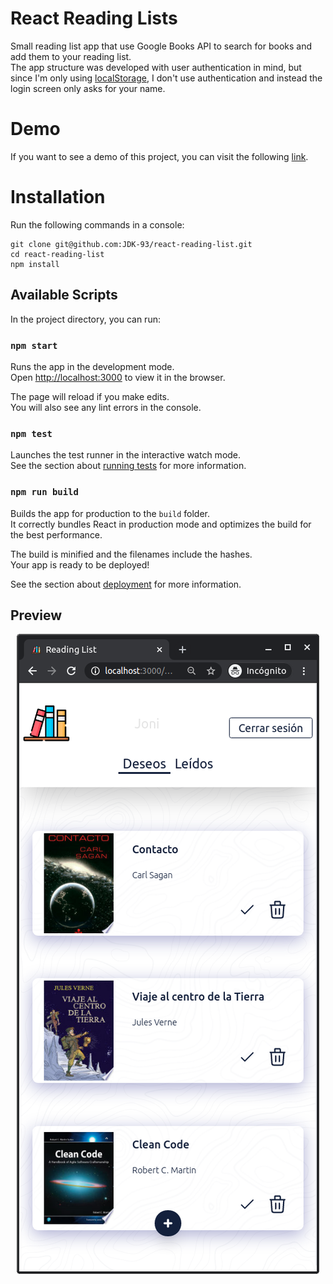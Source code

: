 # React Reading Lists
Small reading list app that use Google Books API to search for books and add them to your reading list.\
The app structure was developed with user authentication in mind, but since I'm only using [localStorage](https://developer.mozilla.org/es/docs/Web/API/Storage/LocalStorage), I don't use authentication and instead the login screen only asks for your name.

# Demo
If you want to see a demo of this project, you can visit the following [link](https://jolly-bartik-98238f.netlify.app/).

# Installation

Run the following commands in a console: 

```
git clone git@github.com:JDK-93/react-reading-list.git
cd react-reading-list
npm install
```
## Available Scripts

In the project directory, you can run:

### `npm start`

Runs the app in the development mode.\
Open [http://localhost:3000](http://localhost:3000) to view it in the browser.

The page will reload if you make edits.\
You will also see any lint errors in the console.

### `npm test`

Launches the test runner in the interactive watch mode.\
See the section about [running tests](https://facebook.github.io/create-react-app/docs/running-tests) for more information.

### `npm run build`

Builds the app for production to the `build` folder.\
It correctly bundles React in production mode and optimizes the build for the best performance.

The build is minified and the filenames include the hashes.\
Your app is ready to be deployed!

See the section about [deployment](https://facebook.github.io/create-react-app/docs/deployment) for more information.

## Preview
<p align="center">
  <img src="images/captura.png">
</p>
